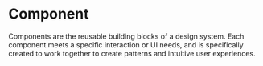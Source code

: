 # Component

Components are the reusable building blocks of a design system. Each component meets a specific interaction or UI needs, and is specifically created to work together to create patterns and intuitive user experiences.


